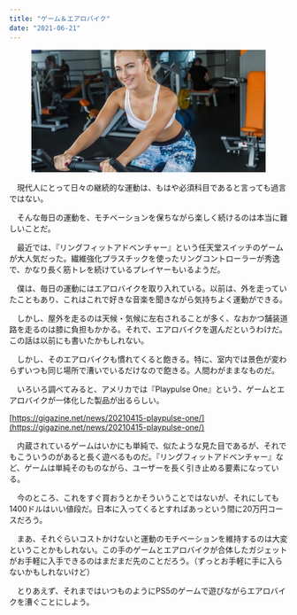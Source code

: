 ```yaml
---
title: "ゲーム＆エアロバイク"
date: "2021-06-21"
---
```


<figure>

![](assets/n89513d96e5b7_c64aab2b9dd265891cadc86b77447c92.jpg)

</figure>

　現代人にとって日々の継続的な運動は、もはや必須科目であると言っても過言ではない。

　そんな毎日の運動を、モチベーションを保ちながら楽しく続けるのは本当に難しいことだ。

　最近では、『リングフィットアドベンチャー』という任天堂スイッチのゲームが大人気だった。繊維強化プラスチックを使ったリングコントローラーが秀逸で、かなり長く筋トレを続けているプレイヤーもいるようだ。

　僕は、毎日の運動にはエアロバイクを取り入れている。以前は、外を走っていたこともあり、これはこれで好きな音楽を聞きながら気持ちよく運動ができる。

　しかし、屋外を走るのは天候・気候に左右されることが多く、なおかつ舗装道路を走るのは膝に負担もかかる。それで、エアロバイクを選んだというわけだ。この話は以前にも書いたかもしれない。

　しかし、そのエアロバイクも慣れてくると飽きる。特に、室内では景色が変わらずいつも同じ場所で漕いでいるだけなので飽きる。人間わがままなものだ。

　いろいろ調べてみると、アメリカでは『Playpulse One』という、ゲームとエアロバイクが一体化した製品が出るらしい。

[https://gigazine.net/news/20210415-playpulse-one/](https://gigazine.net/news/20210415-playpulse-one/)

　内蔵されているゲームはいかにも単純で、似たような見た目であるが、それでもこういうのがあると長く遊べるものだ。『リングフィットアドベンチャー』など、ゲームは単純そのものながら、ユーザーを長く引き止める要素になっている。

　今のところ、これをすぐ買おうとかそういうことではないが、それにしても1400ドルはいい値段だ。日本に入ってくるとすればあっという間に20万円コースだろう。

　まあ、それぐらいコストかけないと運動のモチベーションを維持するのは大変ということかもしれない。この手のゲームとエアロバイクが合体したガジェットがお手軽に入手できるのはまだまだ先のことだろう。（ずっとお手軽に手に入らないかもしれないけど）

　とりあえず、それまではいつものようにPS5のゲームで遊びながらエアロバイクを漕ぐことにしよう。
